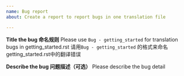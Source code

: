```yaml
---
name: Bug report
about: Create a report to report bugs in one translation file

---
```


**Title the bug 命名规则**
Please use `Bug - getting_started` for translation bugs in getting_started.rst
请用`Bug - getting_started` 的格式来命名getting_started.rst中的翻译错误

**Describe the bug 问题描述（可选）**
Please describe the bug detail
